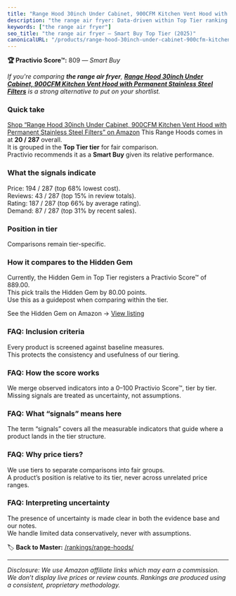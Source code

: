 ```yaml
---
title: "Range Hood 30inch Under Cabinet, 900CFM Kitchen Vent Hood with Permanent Stainless Steel Filters"
description: "the range air fryer: Data-driven within Top Tier ranking using the Practivio Score™. Positioned by quality, value, demand, findability, momentum."
keywords: ["the range air fryer"]
seo_title: "the range air fryer — Smart Buy Top Tier (2025)"
canonicalURL: "/products/range-hood-30inch-under-cabinet-900cfm-kitchen-vent-hood-with-permanent-stainless-steel-filters-B0D5H8H686/"
---
```


**🏆 Practivio Score™:** 809 — _Smart Buy_


*If you're comparing **the range air fryer**, **[Range Hood 30inch Under Cabinet, 900CFM Kitchen Vent Hood with Permanent Stainless Steel Filters](https://www.amazon.com/dp/B0D5H8H686?tag=practivio-20)** is a strong alternative to put on your shortlist.*
### Quick take
[Shop “Range Hood 30inch Under Cabinet, 900CFM Kitchen Vent Hood with Permanent Stainless Steel Filters” on Amazon](https://www.amazon.com/dp/B0D5H8H686?tag=practivio-20)
This Range Hoods comes in at **20 / 287** overall.  
It is grouped in the **Top Tier tier** for fair comparison.  
Practivio recommends it as a **Smart Buy** given its relative performance.

### What the signals indicate
Price: 194 / 287 (top 68% lowest cost).  
Reviews: 43 / 287 (top 15% in review totals).  
Rating: 187 / 287 (top 66% by average rating).  
Demand: 87 / 287 (top 31% by recent sales).

### Position in tier
Comparisons remain tier-specific.

### How it compares to the Hidden Gem
Currently, the Hidden Gem in Top Tier registers a Practivio Score™ of 889.00.  
This pick trails the Hidden Gem by 80.00 points.  
Use this as a guidepost when comparing within the tier.  

See the Hidden Gem on Amazon → [View listing](https://www.amazon.com/dp/B06XWH5S3Q?tag=practivio-20)

### FAQ: Inclusion criteria
Every product is screened against baseline measures.  
This protects the consistency and usefulness of our tiering.

### FAQ: How the score works
We merge observed indicators into a 0–100 Practivio Score™, tier by tier.  
Missing signals are treated as uncertainty, not assumptions.

### FAQ: What “signals” means here
The term “signals” covers all the measurable indicators that guide where a product lands in the tier structure.

### FAQ: Why price tiers?
We use tiers to separate comparisons into fair groups.  
A product’s position is relative to its tier, never across unrelated price ranges.

### FAQ: Interpreting uncertainty
The presence of uncertainty is made clear in both the evidence base and our notes.  
We handle limited data conservatively, never with assumptions.


🏷️ **Back to Master:** [/rankings/range-hoods/](/rankings/range-hoods/)

---
_Disclosure: We use Amazon affiliate links which may earn a commission. We don’t display live prices or review counts. Rankings are produced using a consistent, proprietary methodology._
